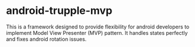 # android-trupple-mvp
This is a framework designed to provide flexibility for android developers to implement Model View Presenter (MVP) pattern. It handles states perfectly and fixes android rotation issues.
